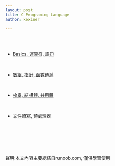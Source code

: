 ```yaml
---
layout: post
title: C Programing Language
author: kexiner

---
```

<br>
<br>

- [Basics, 運算符, 語句](/_posts/2020-04-11-c_programing_language01.md)

<br>

- [數組, 指針, 函數傳遞](/_posts/c_language02.md)

<br>

- [枚舉, 結構體, 共用體](/_posts/c_language03.md)

<br>

- [文件讀寫, 預處理器](./2020-04-11-c_programing_language04.md)



<br>
<br>
<br>
<br>
<br>







聲明:本文內容主要總結自runoob.com, 僅供學習使用
<br>
